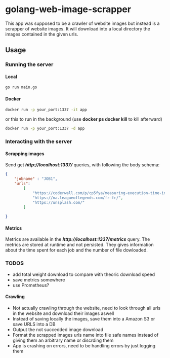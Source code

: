 # golang-web-image-scrapper

This app was supposed to be a crawler of website images but instead is a scrapper of website images.
It will download into a local directory the images contained in the given urls.


## Usage

### Running the server
#### Local
```bash
go run main.go
```

#### Docker
```bash
docker run -p your_port:1337 -it app
```
or this to run in the background (use **docker ps docker kill** to kill afterward)
```bash
docker run -p your_port:1337 -d app
```

### Interacting with the server
#### Scrapping images
Send get ***http://localhost:1337/*** queries, with following the body schema: 

```JSON
{
	"jobname" : "JOB1",
	"urls": 
		[
		    "https://coderwall.com/p/cp5fya/measuring-execution-time-in-go",
		    "https://na.leagueoflegends.com/fr-fr/",
		    "https://unsplash.com/"
		]
	
}
```

#### Metrics
Metrics are available in the ***http://localhost:1337/metrics*** query. The metrics are stored at runtime and not persisted. They gives information about the time spent for each job and the number of file dowloaded.

### TODOS

-  add total weight download to compare with theoric download speed
- save metrics somewhere
- use Prometheus?

#### Crawling
- Not actually crawling through the website, need to look through all urls in the website and download their images aswell
- Instead of saving locally the images, save them into a Amazon S3 or save URLS into a DB
- Output the not succedded image download
- Format the scrapped images urls name into file safe names instead of giving them an arbitrary name or discrding them
- App is crashing on errors, need to be handling errors by just logging them
